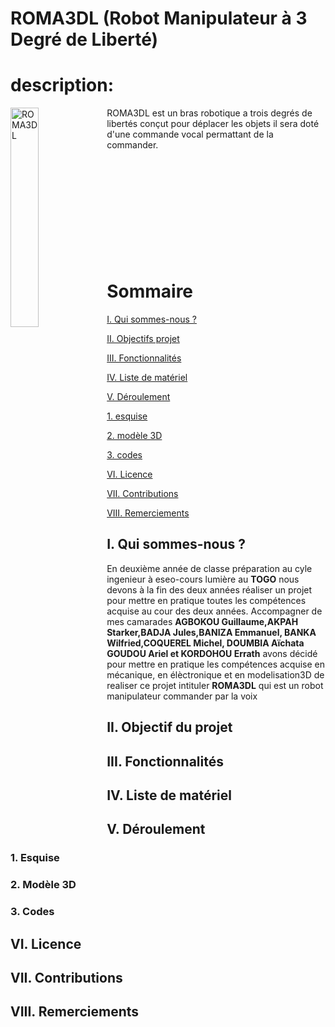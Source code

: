 # ROMA3DL (Robot Manipulateur à 3 Degré de Liberté)

# description:
<img align="left" src= "https://github.com/user-attachments/assets/154af356-2c76-46a7-96c6-b7c4813c096e" alt="ROMA3DL" width="30%" />





ROMA3DL est un bras robotique a trois degrés de libertés conçut pour déplacer les objets il sera doté d'une commande vocal permattant de la commander.
<br><br><br><br><br><br><br><br><br><br><br>

# Sommaire

[I. Qui sommes-nous ?](#i-Qui-sommes-nous-)

[II. Objectifs projet ](#ii-Objectif-du-projet)

[III. Fonctionnalités](#iii-Fonctionnalités)

[IV. Liste de matériel](#iv-Liste-de-matériel)

[V. Déroulement ](#v-Déroulement)

  [1. esquise](#1-Esquise)
  
  [2. modèle 3D](#2-Modèle-3D)
  
  [3. codes](#3-Codes)

[VI. Licence](#vi-Licence)

[VII. Contributions](#vii-Contributions)

[VIII. Remerciements](#viii-Remerciements)


## I. Qui sommes-nous ?

En deuxième année de classe préparation au cyle ingenieur à eseo-cours lumière au **TOGO** nous devons à la fin des deux années réaliser un projet pour mettre en pratique toutes les compétences acquise au cour des deux années. Accompagner de mes camarades **AGBOKOU Guillaume,AKPAH Starker,BADJA Jules,BANIZA Emmanuel, BANKA Wilfried,COQUEREL Michel, DOUMBIA Aïchata GOUDOU Ariel et KORDOHOU Errath** avons décidé pour mettre en pratique les compétences acquise en mécanique, en élèctronique et en modelisation3D de realiser ce projet intituler **ROMA3DL** qui est un robot manipulateur commander par la voix

## II. Objectif du projet
## III. Fonctionnalités 
## IV. Liste de matériel 
## V.  Déroulement 
  ### 1. Esquise
  ### 2. Modèle 3D
  ### 3. Codes
## VI. Licence
## VII. Contributions
## VIII. Remerciements
